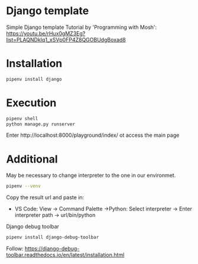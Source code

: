 # Django template
 Simple Django template
Tutorial by  'Programming with Mosh': 
https://youtu.be/rHux0gMZ3Eg?list=PLAQNDkIq1_xSVp0FP4Z8QGOBUdgBoxad8

# Installation
```bash
pipenv install django
```

# Execution
```bash
pipenv shell
python manage.py runserver
```
Enter http://localhost:8000/playground/index/ ot access the main page

# Additional
May be necessary to change interpreter to the one in our environmet.

```bash
pipenv --venv
```
Copy the result url and paste in:

- VS Code: View -> Command Palette ->Python: Select interpreter -> Enter interpreter path -> url/bin/python

Django debug toolbar

```bash
pipenv install django-debug-toolbar
```
Follow: 
https://django-debug-toolbar.readthedocs.io/en/latest/installation.html
 
